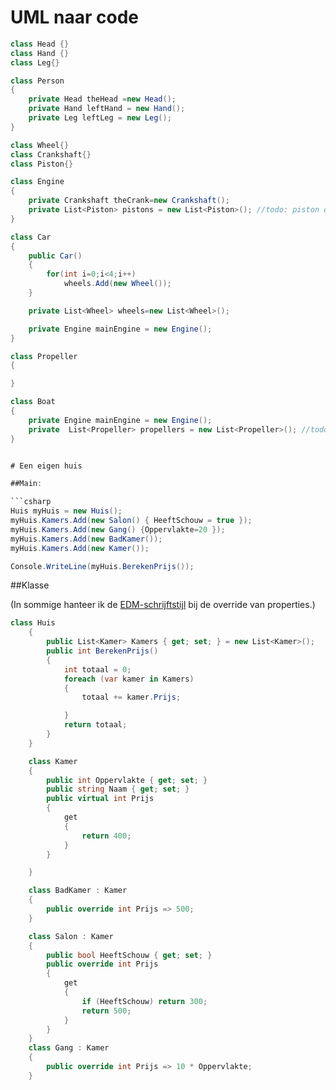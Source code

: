 # UML naar code

```csharp
class Head {}
class Hand {}
class Leg{}

class Person
{
    private Head theHead =new Head();
    private Hand leftHand = new Hand();
    private Leg leftLeg = new Leg();
}
```

```csharp
class Wheel{}
class Crankshaft{}
class Piston{}

class Engine
{
    private Crankshaft theCrank=new Crankshaft();
    private List<Piston> pistons = new List<Piston>(); //todo: piston objecten inplaatsen, zie voorbeeld Car-constructor
}

class Car
{
    public Car() 
    {
        for(int i=0;i<4;i++)
            wheels.Add(new Wheel());
    }

    private List<Wheel> wheels=new List<Wheel>();

    private Engine mainEngine = new Engine();
}

class Propeller
{

}

class Boat 
{
    private Engine mainEngine = new Engine();
    private  List<Propeller> propellers = new List<Propeller>(); //todo: propeller objecten inplaatsen, zie voorbeeld Car-constructor
}


# Een eigen huis

##Main:

```csharp
Huis myHuis = new Huis();
myHuis.Kamers.Add(new Salon() { HeeftSchouw = true });
myHuis.Kamers.Add(new Gang() {Oppervlakte=20 });
myHuis.Kamers.Add(new BadKamer());
myHuis.Kamers.Add(new Kamer());

Console.WriteLine(myHuis.BerekenPrijs());
```

##Klasse

(In sommige hanteer ik de [EDM-schrijftstijl](B_appendix/6_exprbody.md) bij de override van properties.)

```csharp
class Huis
    {
        public List<Kamer> Kamers { get; set; } = new List<Kamer>();
        public int BerekenPrijs()
        {
            int totaal = 0;
            foreach (var kamer in Kamers)
            {
                totaal += kamer.Prijs;

            }
            return totaal;
        }
    }

    class Kamer
    {
        public int Oppervlakte { get; set; }
        public string Naam { get; set; }
        public virtual int Prijs
        {
            get
            {
                return 400;
            }
        }

    }

    class BadKamer : Kamer
    {
        public override int Prijs => 500;
    }

    class Salon : Kamer
    {
        public bool HeeftSchouw { get; set; }
        public override int Prijs
        {
            get
            {
                if (HeeftSchouw) return 300;
                return 500;
            }
        }
    }
    class Gang : Kamer
    {
        public override int Prijs => 10 * Oppervlakte;
    }
```
